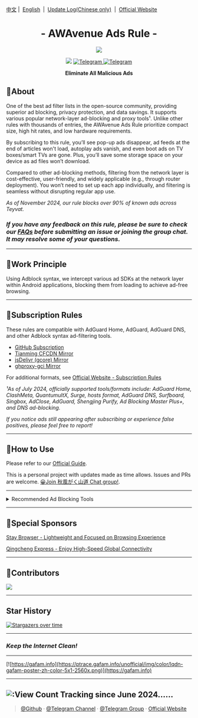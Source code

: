 <div align="left">
<a href="/README.md">中文</a>&nbsp;|&nbsp;
<a href="/Files/README_en-US.md">English</a> &nbsp;|&nbsp;
<a href="/assets/README_Update.md">Update Log(Chinese only)</a> &nbsp;|&nbsp;
<a href="https://awavenue.top/">Official Website</a> 
</div>



<h1 align="center">- AWAvenue Ads Rule -</h1>

<p align="center">
   <img src="https://img.jsdelivr.com/raw.githubusercontent.com/TG-Twilight/AWAvenue-Ads-Rule/main/assets/assets.png">
</p>
<p align="center">
 <img src="https://img.shields.io/github/stars/TG-Twilight/AWAvenue-Ads-Rule?style=for-the-badge&colorA=FFEBEB&colorB=FFD9DC&logo=github&logoColor=black">
  <a href="https://t.me/AWAvenueAdsRule">
    <img src="https://img.shields.io/badge/dynamic/json?style=for-the-badge&colorA=DAE9FC&colorB=056DE8&label=Channel&logo=telegram&query=%24.data.totalSubs&url=https%3A%2F%2Fapi.spencerwoo.com%2Fsubstats%2F%3Fsource%3Dtelegram%26queryKey%3DAWAvenueAdsRule" alt="Telegram">
  </a>
  <a href="https://t.me/AWAvenueAdsChat">
    <img src="https://img.shields.io/badge/dynamic/json?style=for-the-badge&colorA=DAE9FC&colorB=056DE8&label=Group&logo=telegram&query=%24.data.totalSubs&url=https%3A%2F%2Fapi.spencerwoo.com%2Fsubstats%2F%3Fsource%3Dtelegram%26queryKey%3DAWAvenueAdsChat" alt="Telegram">
  </a>
</p>

<p align="center"><b>Eliminate All Malicious Ads</b></p>

## 🍁About

One of the best ad filter lists in the open-source community, providing superior ad blocking, privacy protection, and data savings. It supports various popular network-layer ad-blocking and proxy tools¹. Unlike other rules with thousands of entries, the AWAvenue Ads Rule prioritize compact size, high hit rates, and low hardware requirements.

By subscribing to this rule, you’ll see pop-up ads disappear, ad feeds at the end of articles won't load, autoplay ads vanish, and even boot ads on TV boxes/smart TVs are gone. Plus, you’ll save some storage space on your device as ad files won’t download.

Compared to other ad-blocking methods, filtering from the network layer is cost-effective, user-friendly, and widely applicable (e.g., through router deployment). You won’t need to set up each app individually, and filtering is seamless without disrupting regular app use.

*As of November 2024, our rule blocks over 90% of known ads across Teyvat.*

### *If you have any feedback on this rule, please be sure to check our [FAQs](https://awavenue.top/Knowledge.html#%E5%B8%B8%E8%A7%81%E9%97%AE%E9%A2%98-%E4%B8%8E%E7%AD%94%E7%96%91) before submitting an issue or joining the group chat. It may resolve some of your questions.*

---

## 🍁Work Principle

Using Adblock syntax, we intercept various ad SDKs at the network layer within Android applications, blocking them from loading to achieve ad-free browsing.

---

## 🍁Subscription Rules

These rules are compatible with AdGuard Home, AdGuard, AdGuard DNS, and other Adblock syntax ad-filtering tools.

- [GitHub Subscription](https://raw.githubusercontent.com/TG-Twilight/AWAvenue-Ads-Rule/main/AWAvenue-Ads-Rule.txt)
- [Tianming CFCDN Mirror](https://github.boki.moe/https://raw.githubusercontent.com/TG-Twilight/AWAvenue-Ads-Rule/main/AWAvenue-Ads-Rule.txt)
- [jsDelivr (gcore) Mirror](https://gcore.jsdelivr.net/gh/TG-Twilight/AWAvenue-Ads-Rule@main/AWAvenue-Ads-Rule.txt)
- [ghproxy-gci Mirror](https://ghp.ci/https://raw.githubusercontent.com/TG-Twilight/AWAvenue-Ads-Rule/main/AWAvenue-Ads-Rule.txt)

For additional formats, see [Official Website - Subscription Rules](https://awavenue.top/Sub.html)

*¹As of July 2024, officially supported tools/formats include: AdGuard Home, ClashMeta, QuantumultX, Surge, hosts format, AdGuard DNS, Surfboard, Singbox, AdClose, AdGuard, Shengjing Purify, Ad Blocking Master Plus+, and DNS ad-blocking.*

 *If you notice ads still appearing after subscribing or experience false positives, please feel free to report!*

---

## 🍁How to Use
Please refer to our [Official Guide](https://awavenue.top/Knowledge.html).

This is a personal project with updates made as time allows. Issues and PRs are welcome. [😀Join 秋風がく山道 Chat group!](https://t.me/AWAvenueAdsChat).

---

<details>
  <summary>Recommended Ad Blocking Tools</summary>

- [AdGuard Home](https://github.com/AdguardTeam/AdGuardHome)    *Best used when installed on a router; AWAvenue Ads Rule are now included in AdGuard’s official list. You can subscribe directly under “Select from list”!*

- [AdGuard](https://adguard.com/)    *Multi-platform support including Android, Windows, Mac, iOS*

- [AdClose (Xposed module)](https://t.me/AdClose)    *Xposed module that intercepts common ads via hooks, with built-in AWAvenue Ads Rule - thanks to @zjyzip*

- [AdGuard Home For Magisk](https://github.com/twoone-3/AdGuardHomeForMagisk)   *Magisk version of AdGuard Home*

- [AdGuard DNS](https://adguard-dns.io/en/welcome.html)    *Using a custom DNS server directly; AWAvenue Ads Rule are now included in the official AdGuard DNS Filters*

</details>

---

## 🍁Special Sponsors

[Stay Browser - Lightweight and Focused on Browsing Experience](https://play.google.com/store/apps/details?id=com.dajiu.stay)

[Qingcheng Express - Enjoy High-Speed Global Connectivity](https://panel.qqcjs.top/#/register?code=prbbRzx9)

---

## 🍁Contributors

<p align="left"><a href="https://github.com/TG-Twilight/AWAvenue-Ads-Rule/graphs/contributors"><img src="https://contrib.rocks/image?repo=TG-Twilight/AWAvenue-Ads-Rule&max=50" /></a></p>

---

## Star History

[![Stargazers over time](https://starchart.cc/TG-Twilight/AWAvenue-Ads-Rule.svg?variant=adaptive)](https://starchart.cc/TG-Twilight/AWAvenue-Ads-Rule)

---

### ***Keep the Internet Clean!***

---

[![https://gafam.info](https://ptrace.gafam.info/unofficial/img/color/lqdn-gafam-poster-zh-color-5x1-2560x.png)](https://gafam.info)

---
![:View Count](https://moe-counter.glitch.me/get/@TG-Twiligh?theme=gelbooru)
Tracking since June 2024......
---

> [@Github](https://github.com/TG-Twilight/AWAvenue-Ads-Rule) · [@Telegram Channel](https://t.me/AWAvenueAdsRule) · [@Telegram Group](https://t.me/AWAvenueAdsChat) · [Official Website](https://awavenue.top/)
```
